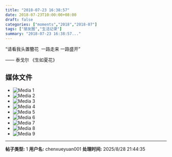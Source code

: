 ```yaml
---
title: "2018-07-23 16:38:57"
date: 2018-07-23T10:00:00+08:00
draft: false
categories: ["moments","2018","2018-07"]
tags: ["朋友圈","生活记录"]
summary: "2018-07-23 16:38:57..."
---
```


“请看我头置簪花 
一路走来 一路盛开”

—— 泰戈尔 《生如夏花》

## 媒体文件

- ![Media 1](/Moments/photos/2018-07-23/201807231638570.jpg)
- ![Media 2](/Moments/photos/2018-07-23/201807231638571.jpg)
- ![Media 3](/Moments/photos/2018-07-23/201807231638572.jpg)
- ![Media 4](/Moments/photos/2018-07-23/201807231638573.jpg)
- ![Media 5](/Moments/photos/2018-07-23/201807231638574.jpg)
- ![Media 6](/Moments/photos/2018-07-23/201807231638575.jpg)
- ![Media 7](/Moments/photos/2018-07-23/201807231638576.jpg)
- ![Media 8](/Moments/photos/2018-07-23/201807231638577.jpg)
- ![Media 9](/Moments/photos/2018-07-23/201807231638578.jpg)

---

**帖子类型:** 1
**用户名:** chenxueyuan001
**处理时间:** 2025/8/28 21:44:35